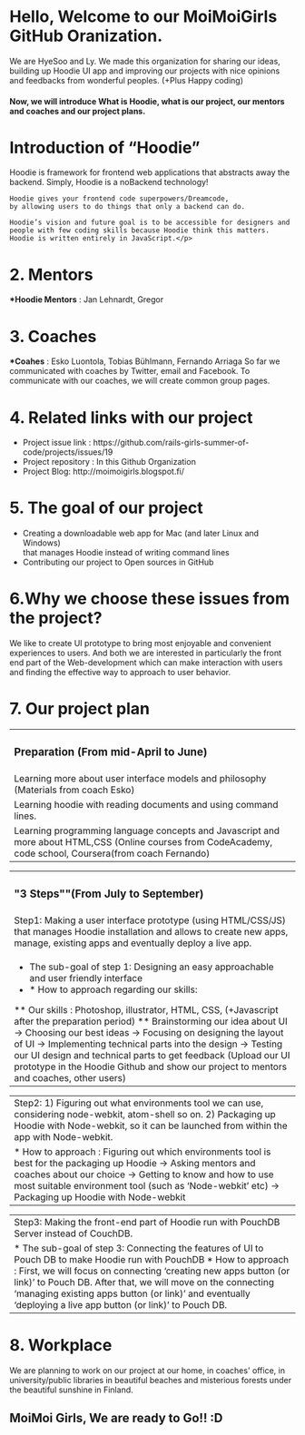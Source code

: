 <h1>Hello, Welcome to our MoiMoiGirls GitHub Oranization.</h1>
<p> We are HyeSoo and Ly. We made this organization for sharing our ideas, building up Hoodie UI app 
    and improving our projects with nice opinions and feedbacks from wonderful peoples. (+Plus Happy coding) </p>

<h4>Now, we will introduce What is Hoodie, what is our project, our mentors and coaches and our project plans.</h4>


<h1>Introduction of “Hoodie”</h1> 
   <p> Hoodie is framework for frontend web applications that abstracts away the backend.  
    Simply, Hoodie is a noBackend technology! 
	
    Hoodie gives your frontend code superpowers/Dreamcode, 
    by allowing users to do things that only a backend can do.
    
    Hoodie’s vision and future goal is to be accessible for designers and
    people with few coding skills because Hoodie think this matters.
    Hoodie is written entirely in JavaScript.</p>

<h1>2. Mentors</h1>  
   <p><strong>*Hoodie Mentors</strong> : Jan Lehnardt, Gregor </p>

<h1>3. Coaches</h1> 
   <p><strong>*Coahes</strong> : Esko Luontola, Tobias Bühlmann, Fernando Arriaga
    So far we communicated with coaches by Twitter, email and Facebook.  
    To communicate with our coaches, we will create common group pages.</p>
 
<h1>4. Related links with our project</h1> 
<ul>
<li>Project issue link : https://github.com/rails-girls-summer-of-code/projects/issues/19</li>
<li>Project repository : In this Github Organization</li>
<li>Project Blog: http://moimoigirls.blogspot.fi/</li>
</ul>


<h1>5. The goal of our project</h1>
<ul>
<li>Creating a downloadable web app for Mac (and later Linux and Windows) </li>
      that manages Hoodie instead of writing command lines 
<li>Contributing our project to Open sources in GitHub </li>
</ul>

<h1>6.Why we choose these issues from the project?</h1>
<p>We like to create UI prototype to bring most enjoyable and convenient experiences to users.
And both we are interested in particularly the front end part of the Web-development
which can make interaction with users and finding the effective way to approach to user behavior.</p> 

<h1>7. Our project plan</h1>
<table>
    <tr><td> <h3>Preparation (From mid-April to June) </h3></td></tr>
	<tr><td> Learning more about user interface models and philosophy (Materials from coach Esko) </td></tr>
    <tr><td> Learning hoodie with reading documents and using command lines.</td></tr>
    <tr><td> Learning programming language concepts and Javascript and more about HTML,CSS 
             (Online courses from CodeAcademy, code school, Coursera(from coach Fernando)</td></tr>
</table>

<table>
   <tr><td><h3>"3 Steps""(From July to September)</h3></td></tr>
   <tr><td>Step1: Making a user interface prototype (using HTML/CSS/JS) that manages Hoodie installation 
	          and allows to create new apps, manage, existing apps and eventually deploy a live app.</td></tr>
        <tr><td> <ul><li>The sub-goal of step 1: Designing an easy approachable and user friendly interface</li>
                <li> * How to approach regarding our skills:</li></ul>
                   ** Our skills :  Photoshop, illustrator, HTML, CSS, (+Javascript after the preparation period) 
                   ** Brainstorming our idea about UI -> Choosing our best ideas -> 
				    Focusing on designing the layout of UI -> Implementing technical parts into the design ->
					Testing our UI design and technical parts to get feedback (Upload our UI prototype 
					in the Hoodie Github and show our project to mentors and coaches, other  users)</td></tr></table>  
 <table>
    <tr><td> Step2: 1) Figuring out what environments tool we can use, considering node-webkit, atom-shell so on. 
                    2) Packaging up Hoodie with Node-webkit, so it can be launched from within the app with Node-webkit.</td></tr>
     <tr><td> * How to approach : 
                  Figuring out which environments tool is best for the packaging up Hoodie -> 
				  Asking mentors and coaches about our choice  -> Getting to know and 
				  how to use most suitable environment tool (such as ‘Node-webkit’ etc)
				  -> Packaging up Hoodie with Node-webkit </td></tr>
 </table>				  
 <table>
    <tr><td> Step3:  Making the front-end part of Hoodie run with PouchDB Server instead of CouchDB.</td></tr>
           <tr><td>* The sub-goal of step 3: Connecting the features of UI to Pouch DB to make Hoodie run with PouchDB
                   * How to approach : 
                      First, we will focus on connecting ‘creating new apps button (or link)’ to Pouch DB. 
                      After that, we will move on the connecting ‘managing existing apps button (or link)’ 
                      and eventually ‘deploying a live app button (or link)’ to Pouch DB.</td></tr>
 </table>

<h1>8. Workplace </h1>
<p>We are planning to work on our project at our home, in coaches' office, in university/public libraries
 in beautiful beaches and misterious forests under the beautiful sunshine in Finland.</p>   
 
<h2> MoiMoi Girls, We are ready to Go!! :D </h2>
